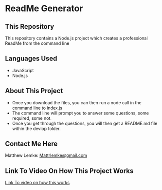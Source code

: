 # ReadMe Generator

## This Repository
This repository contains a Node.js project which creates a professional ReadMe from the command line


## Languages Used
* JavaScript
* Node.js

## About This Project
* Once you download the files, you can then run a node call in the command line to index.js
* The command line will prompt you to answer some questions, some required, some not.
* Once you get through the questions, you will then get a README.md file within the devlop folder.



##  Contact Me Here
Matthew Lemke: Mattrlemke@gmail.com

## Link To Video On How This Project Works
[Link To video on how this works](https://drive.google.com/file/d/1oj4nQ7yHTahazZ4adfrO9tcvXZA_Pcbq/view)






